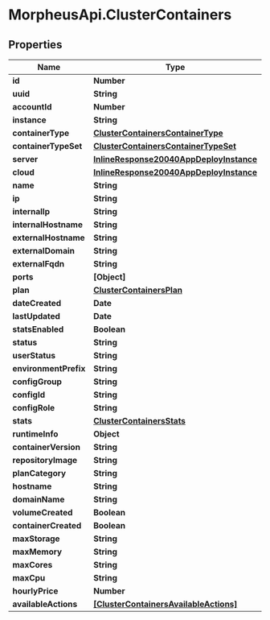 # MorpheusApi.ClusterContainers

## Properties

Name | Type | Description | Notes
------------ | ------------- | ------------- | -------------
**id** | **Number** |  | [optional] 
**uuid** | **String** |  | [optional] 
**accountId** | **Number** |  | [optional] 
**instance** | **String** |  | [optional] 
**containerType** | [**ClusterContainersContainerType**](ClusterContainersContainerType.md) |  | [optional] 
**containerTypeSet** | [**ClusterContainersContainerTypeSet**](ClusterContainersContainerTypeSet.md) |  | [optional] 
**server** | [**InlineResponse20040AppDeployInstance**](InlineResponse20040AppDeployInstance.md) |  | [optional] 
**cloud** | [**InlineResponse20040AppDeployInstance**](InlineResponse20040AppDeployInstance.md) |  | [optional] 
**name** | **String** |  | [optional] 
**ip** | **String** |  | [optional] 
**internalIp** | **String** |  | [optional] 
**internalHostname** | **String** |  | [optional] 
**externalHostname** | **String** |  | [optional] 
**externalDomain** | **String** |  | [optional] 
**externalFqdn** | **String** |  | [optional] 
**ports** | **[Object]** |  | [optional] 
**plan** | [**ClusterContainersPlan**](ClusterContainersPlan.md) |  | [optional] 
**dateCreated** | **Date** |  | [optional] 
**lastUpdated** | **Date** |  | [optional] 
**statsEnabled** | **Boolean** |  | [optional] 
**status** | **String** |  | [optional] 
**userStatus** | **String** |  | [optional] 
**environmentPrefix** | **String** |  | [optional] 
**configGroup** | **String** |  | [optional] 
**configId** | **String** |  | [optional] 
**configRole** | **String** |  | [optional] 
**stats** | [**ClusterContainersStats**](ClusterContainersStats.md) |  | [optional] 
**runtimeInfo** | **Object** |  | [optional] 
**containerVersion** | **String** |  | [optional] 
**repositoryImage** | **String** |  | [optional] 
**planCategory** | **String** |  | [optional] 
**hostname** | **String** |  | [optional] 
**domainName** | **String** |  | [optional] 
**volumeCreated** | **Boolean** |  | [optional] 
**containerCreated** | **Boolean** |  | [optional] 
**maxStorage** | **String** |  | [optional] 
**maxMemory** | **String** |  | [optional] 
**maxCores** | **String** |  | [optional] 
**maxCpu** | **String** |  | [optional] 
**hourlyPrice** | **Number** |  | [optional] 
**availableActions** | [**[ClusterContainersAvailableActions]**](ClusterContainersAvailableActions.md) |  | [optional] 


